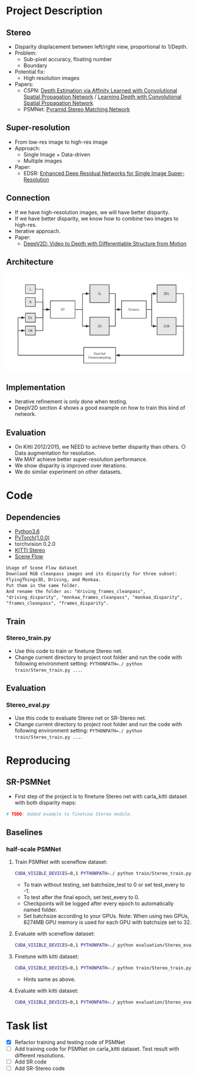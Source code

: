 # Project Description

## Stereo

- Disparity displacement between left/right view, proportional to 1/Depth.
- Problem: 
    - Sub-pixel accuracy, floating number
    - Boundary
- Potential fix:
    - High resolution images
- Papers:
    - CSPN: [Depth Estimation via Affinity Learned with Convolutional Spatial Propagation Network](https://arxiv.org/abs/1808.00150) / [Learning Depth with Convolutional Spatial Propagation Network](https://arxiv.org/abs/1810.02695)
    - PSMNet: [Pyramid Stereo Matching Network](https://arxiv.org/abs/1803.08669)

## Super-resolution

- From low-res image to high-res image
- Approach: 
    - Single Image + Data-driven
    - Multiple images
- Paper:
    - EDSR: [Enhanced Deep Residual Networks for Single Image Super-Resolution](https://arxiv.org/abs/1707.02921)

## Connection

- If we have high-resolution images, we will have better disparity.
- If we have better disparity, we know how to combine two images to high-res.
- Iterative approach.
- Paper:
    - [DeepV2D: Video to Depth with Differentiable Structure from Motion](https://arxiv.org/abs/1812.04605)

## Architecture

![architecture](images/architecture.png)

## Implementation

- Iterative refinement is only done when testing.
- DeepV2D section 4 shows a good example on how to train this kind of network.

## Evaluation

- On Kitti 2012/2015, we NEED to achieve better disparity than others. ○ Data augmentation for resolution.
- We MAY achieve better super-resolution performance.
- We show disparity is improved over iterations.
- We do similar experiment on other datasets.

# Code

## Dependencies

- [Python3.6](https://www.python.org/downloads/)
- [PyTorch(1.0.0)](http://pytorch.org)
- torchvision 0.2.0
- [KITTI Stereo](http://www.cvlibs.net/datasets/kitti/eval_stereo.php)
- [Scene Flow](https://lmb.informatik.uni-freiburg.de/resources/datasets/SceneFlowDatasets.en.html)

```
Usage of Scene Flow dataset
Downlaod RGB cleanpass images and its disparity for three subset: FlyingThings3D, Driving, and Monkaa.
Put them in the same folder.
And rename the folder as: "driving_frames_cleanpass", "driving_disparity", "monkaa_frames_cleanpass", "monkaa_disparity", "frames_cleanpass", "frames_disparity".
```

## Train

### Stereo_train.py

- Use this code to train or finetune Stereo net.
- Change current directory to project root folder and run the code with following environment setting: ```PYTHONPATH=./ python train/Stereo_train.py ...```. 

## Evaluation

### Stereo_eval.py

- Use this code to evaluate Stereo net or SR-Stereo net.
- Change current directory to project root folder and run the code with following environment setting: ```PYTHONPATH=./ python train/Stereo_train.py ...```. 

# Reproducing

## SR-PSMNet
- First step of the project is to finetune Stereo net with carla_kitti dataset with both disparity maps:
```Python
# TODO: Added example to finetune Stereo module.
```

## Baselines

### half-scale PSMNet

1. Train PSMNet with sceneflow dataset:
    ```Bash
    CUDA_VISIBLE_DEVICES=0,1 PYTHONPATH=./ python train/Stereo_train.py --maxdisp 96 --datapath ../datasets/sceneflow/ --dataset sceneflow --epochs 10 --log_every 50 --test_every 0 --load_scale 0.5 --batchsize_train 32 --batchsize_test 32 --lr 0.001 --eval_fcn outlier
    ```
    - To train without testing, set batchsize_test to 0 or set test_every to -1.
    - To test after the final epoch, set test_every to 0.
    - Checkpoints will be logged after every epoch to automatically named folder.
    - Set batchsize according to your GPUs. Note: When using two GPUs, 8274MB GPU memory is used for each GPU with batchsize set to 32.

1. Evaluate with sceneflow dataset:
    ```Bash
    CUDA_VISIBLE_DEVICES=0,1 PYTHONPATH=./ python evaluation/Stereo_eval.py --maxdisp 96 --datapath ../datasets/sceneflow/ --dataset sceneflow --load_scale 0.5 --batchsize_train 32 --batchsize_test 32 --eval_fcn outlier --loadmodel logs/Stereo_train/[TRAINING_DATE]_PSMNet_5_5/checkpoint_epoch_10_it_[ITERATION].tar
    ```

1. Finetune with kitti dataset:
    ```Bash
    CUDA_VISIBLE_DEVICES=0,1 PYTHONPATH=./ python train/Stereo_train.py --maxdisp 96 --datapath ../datasets/kitti/data_scene_flow/training/ --dataset kitti2015 --epochs 300 --log_every 10 --test_every 1 --load_scale 0.5 --batchsize_train 32 --batchsize_test 32 --lr 0.001 200 0.0001 --eval_fcn outlier --loadmodel logs/Stereo_train/[TRAINING_DATE]_PSMNet_5_5/checkpoint_epoch_10_it_[ITERATION].tar
    ```
    - Hints same as above.

1. Evaluate with kitti dataset:
    ```Bash
    CUDA_VISIBLE_DEVICES=0,1 PYTHONPATH=./ python evaluation/Stereo_eval.py --maxdisp 96 --datapath ../datasets/kitti/data_scene_flow/training/ --dataset kitti2015 --load_scale 0.5 --batchsize_train 32 --batchsize_test 32 --eval_fcn outlier --loadmodel logs/Stereo_train/[TRAINING_DATE]_PSMNet_5_5/checkpoint_epoch_300_it_[ITERATION].tar
    ```

# Task list
- [x] Refactor training and testing code of PSMNet
- [ ] Add training code for PSMNet on carla_kitti dataset. Test result with different resolutions.
- [ ] Add SR code
- [ ] Add SR-Stereo code
